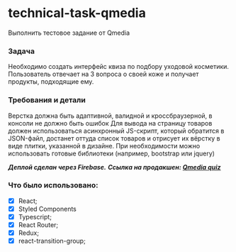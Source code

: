 # technical-task-qmedia
Выполнить тестовое задание от Qmedia

### Задача
Необходимо создать интерфейс квиза по подбору уходовой косметики.
Пользователь отвечает на 3 вопроса о своей коже и получает продукты, подходящие ему.

### Требования и детали
Верстка должна быть адаптивной, валидной и кроссбраузерной, в консоли не должно быть ошибок
Для вывода на страницу товаров должен использоваться асинхронный JS-скрипт, который обратится в JSON-файл, достанет оттуда список товаров и отрисует их вёрстку в виде плитки, указанной в дизайне.
При необходимости можно использовать готовые библиотеки (например, bootstrap или jquery)

**_Деплой сделан через Firebase._**
**_Ссылка на продакшен: [Qmedia quiz](?????/)_**

### Что было использовано:

- [x] React;
- [x] Styled Components
- [x] Typescript;
- [x] React Router;
- [x] Redux;
- [x] react-transition-group;